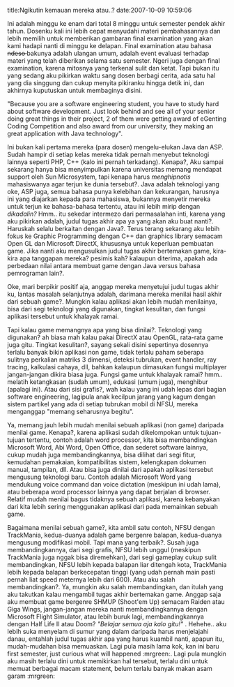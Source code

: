 title:Ngikutin kemauan mereka atau..?
date:2007-10-09 10:59:06

Ini adalah minggu ke enam dari total 8 minggu untuk semester pendek akhir tahun. Dosenku kali ini lebih cepat menyudahi materi pembahasannya dan lebih memilih untuk memberikan gambaran final examination yang akan kami hadapi nanti di minggu ke delapan. Final examination atau bahasa
<strike>
 ndeso
</strike>
bakunya adalah ulangan umum, adalah event evaluasi terhadap materi yang telah diberikan selama satu semester. Ngeri juga dengan final examination, karena mitosnya yang terkenal sulit dan ketat. Tapi bukan itu yang sedang aku pikirkan waktu sang dosen berbagi cerita, ada satu hal yang dia singgung dan cukup menyita pikiranku hingga detik ini, dan akhirnya kuputuskan untuk membaginya disini.
<!--more-->
"Because you are a software engineering student, you have to study hard about software development. Just look behind and see all of your senior doing great things in their project, 2 of them were getting award of eGenting Coding Competition and also award from our university, they making an great application with Java technology".

Ini bukan kali pertama mereka (para dosen) mengelu-elukan Java dan ASP. Sudah hampir di setiap kelas mereka tidak pernah menyebut teknologi lainnya seperti PHP, C++ (kalo ini pernah terkadang). Kenapa?, Aku sampai sekarang hanya bisa menyimpulkan karena universitas memang mendapat support oleh Sun Microsystem, tapi kenapa harus
<em>
 menghipnotis
</em>
mahasiswanya agar terjun ke dunia tersebut?. Java adalah teknologi yang oke, ASP juga, semua bahasa punya kelebihan dan kekurangan, harusnya ini yang diajarkan kepada para mahasiswa, bukannya menyetir mereka untuk terjun ke bahasa-bahasa tertentu, atau ini lebih mirip dengan
<em>
 dikadalin?
</em>
Hmm.. itu sekedar intermezo dari permasalahan inti, karena yang aku pikirkan adalah, judul tugas akhir apa ya yang akan aku buat nanti?. Haruskah selalu berkaitan dengan Java?.  Terus terang sekarang aku lebih fokus ke Graphic Programming dengan C++ dan graphics library semacam Open GL dan Microsoft DirectX, khususnya untuk keperluan pembuatan game. Jika nanti aku mengusulkan judul tugas akhir bertemakan game, kira-kira apa tanggapan mereka? pesimis kah? kalaupun diterima, apakah ada perbedaan nilai antara membuat game dengan Java versus bahasa pemrograman lain?.

Oke, mari berpikir positif aja, anggap mereka menyetujui judul tugas akhir ku, lantas masalah selanjutnya adalah, darimana mereka menilai hasil akhir dari sebuah game?. Mungkin kalau aplikasi akan lebih mudah menilainya, bisa dari segi teknologi yang digunakan, tingkat kesulitan, dan fungsi aplikasi tersebut untuk khalayak ramai.

Tapi kalau game memangnya apa yang bisa dinilai?. Teknologi yang digunakan? ah biasa mah kalau pakai DirectX atau OpenGL, rata-rata game juga gitu. Tingkat kesulitan?, sayang sekali disini sepertinya dosennya terlalu banyak bikin aplikasi non game, tidak terlalu paham seberapa sulitnya perkalian matriks 3 dimensi, deteksi tubrukan, event handler, ray tracing, kalkulasi cahaya, dll, bahkan kalaupun dimasukan fungsi multiplayer jangan-jangan dikira biasa juga. Fungsi game untuk khalayak ramai? hmm.. melatih ketangkasan (sudah umum),  edukasi (umum juga), menghibur (apalagi ini). Atau dari sisi grafis?, wah kalau yang ini udah lepas dari bagian software engineering, lagipula anak kecilpun jarang yang kagum dengan sistem partikel yang ada di setiap tubrukan mobil di NFSU, mereka menganggap "memang seharusnya begitu".

Ya, memang jauh lebih mudah menilai sebuah aplikasi (non game) daripada menilai game. Kenapa?, karena aplikasi sudah dikelompokan untuk tujuan-tujuan tertentu, contoh adalah word processor, kita bisa membandingkan Microsoft Word, Abi  Word, Open Office, dan sederet software lainnya, cukup mudah juga membandingkannya, bisa dilihat dari segi fitur, kemudahan pemakaian, kompatibilitas sistem, kelengkapan dokumen manual, tampilan, dll. Atau bisa juga dinilai dari apakah aplikasi tersebut mengusung teknologi baru. Contoh adalah Microsoft Word yang mendukung voice command dan voice dictation (meskipun ini udah lama), atau beberapa word processor lainnya yang dapat berjalan di browser. Relatif mudah menilai bagus tidaknya sebuah aplikasi, karena kebanyakan dari kita lebih sering menggunakan aplikasi dari pada memainkan sebuah game.

Bagaimana menilai sebuah game?, kita ambil satu contoh, NFSU dengan TrackMania, kedua-duanya adalah game bergenre balapan, kedua-duanya mengusung modifikasi mobil. Tapi mana yang terbaik?. Susah juga membandingkannya, dari segi grafis, NFSU lebih unggul (meskipun TrackMania juga nggak bisa diremehkan), dari segi gameplay cukup sulit membandingkan, NFSU lebih kepada balapan liar ditengah kota, TrackMania lebih kepada balapan berkecepatan tinggi (yang udah pernah main pasti pernah liat speed meternya lebih dari 600). Atau aku salah membandingkan?. Ya, mungkin aku salah membandingkan, dan itulah yang aku takutkan kalau mengambil tugas akhir bertemakan game. Anggap saja aku membuat game bergenre SHMUP (Shoot'em Up) semacam Raiden atau Giga Wings, jangan-jangan mereka nanti membandingkannya dengan Microsoft Flight Simulator, atau lebih buruk lagi, membandingkannya dengan Half Life II atau Doom?
<em>
 "Belajar semua aja kalo gitu!"
</em>
. Hehehe.. aku lebih suka menyelam di sumur yang dalam daripada harus menjelajahi danau, entahlah judul tugas akhir apa yang harus kuambil nanti, apapun itu, mudah-mudahan bisa memuaskan. Lagi pula masih lama kok, kan ini baru first semester, just curious what will happened :mrgreen:. Lagi pula mungkin aku masih terlalu dini untuk memikirkan hal tersebut, terlalu dini untuk memuat berbagai macam statement, belum terlalu banyak makan asam garam :mrgreen:
